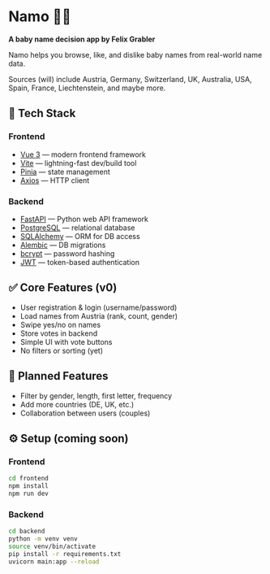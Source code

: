# Namo 👶📝  
**A baby name decision app by Felix Grabler**

Namo helps you browse, like, and dislike baby names from real-world name data.

Sources (will) include Austria, Germany, Switzerland, UK, Australia, USA, Spain, France, Liechtenstein, and maybe more.

## 🚀 Tech Stack

### Frontend
- [Vue 3](https://vuejs.org/) — modern frontend framework
- [Vite](https://vitejs.dev/) — lightning-fast dev/build tool
- [Pinia](https://pinia.vuejs.org/) — state management
- [Axios](https://axios-http.com/) — HTTP client

### Backend
- [FastAPI](https://fastapi.tiangolo.com/) — Python web API framework
- [PostgreSQL](https://www.postgresql.org/) — relational database
- [SQLAlchemy](https://www.sqlalchemy.org/) — ORM for DB access
- [Alembic](https://alembic.sqlalchemy.org/) — DB migrations
- [bcrypt](https://pypi.org/project/bcrypt/) — password hashing
- [JWT](https://jwt.io/) — token-based authentication

## ✅ Core Features (v0)
- User registration & login (username/password)
- Load names from Austria (rank, count, gender)
- Swipe yes/no on names
- Store votes in backend
- Simple UI with vote buttons
- No filters or sorting (yet)

## 🧠 Planned Features
- Filter by gender, length, first letter, frequency
- Add more countries (DE, UK, etc.)
- Collaboration between users (couples)

## ⚙️ Setup (coming soon)

### Frontend
```bash
cd frontend
npm install
npm run dev
```

### Backend
```bash
cd backend
python -m venv venv
source venv/bin/activate
pip install -r requirements.txt
uvicorn main:app --reload
```